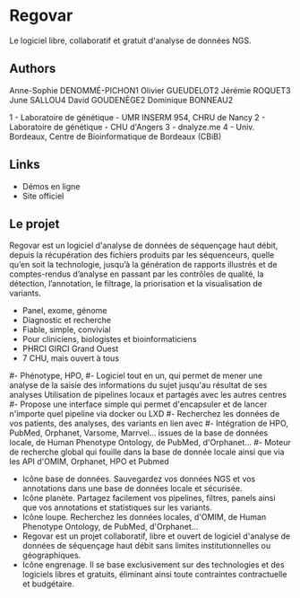 

# Regovar

Le logiciel libre, collaboratif et gratuit d'analyse de données NGS.


## Authors
Anne-Sophie DENOMMÉ-PICHON1
Olivier GUEUDELOT2
Jérémie ROQUET3
June SALLOU4
David GOUDENÈGE2
Dominique BONNEAU2


1 - Laboratoire de génétique - UMR INSERM 954, CHRU de Nancy
2 - Laboratoire de génétique - CHU d'Angers
3 - dnalyze.me
4 - Univ. Bordeaux, Centre de Bioinformatique de Bordeaux (CBiB)


## Links
- Démos en ligne
- Site officiel


## Le projet
Regovar est un logiciel d'analyse de données de séquençage haut débit, depuis la récupération des fichiers produits par les séquenceurs, quelle qu’en soit la technologie, jusqu’à la génération de rapports illustrés et de comptes-rendus d’analyse en passant par les contrôles de qualité, la détection, l’annotation, le filtrage, la priorisation et la visualisation de variants.

- Panel, exome, génome
- Diagnostic et recherche
- Fiable, simple, convivial
- Pour cliniciens, biologistes et bioinformaticiens
- PHRCI GIRCI Grand Ouest
- 7 CHU, mais ouvert à tous



#- Phénotype, HPO, 
#- Logiciel tout en un, qui permet de mener une analyse de la saisie des informations du sujet jusqu'au résultat de ses analyses
Utilisation de pipelines locaux et partagés avec les autres centres
#- Propose une interface simple qui permet d'encapsuler et de lancer n'importe quel pipeline via docker ou LXD
#- Recherchez les données de vos patients, des analyses, des variants en lien avec 
#- Intégration de HPO, PubMed, Orphanet, Varsome, Marrvel...
issues de la base de données locale, de Human Phenotype Ontology, de PubMed, d'Orphanet...
#- Moteur de recherche global qui fouille dans la base de donnée locale ainsi que via les API d'OMIM, Orphanet, HPO et Pubmed


- Icône base de données. Sauvegardez vos données NGS et vos annotations dans une base de données locale et sécurisée. 
- Icône planète. Partagez facilement vos pipelines, filtres, panels ainsi que vos annotations et statistiques sur les variants.
- Icône loupe. Recherchez les données locales, d'OMIM, de Human Phenotype Ontology, de PubMed, d'Orphanet...
- Regovar est un projet collaboratif, libre et ouvert de logiciel d'analyse de données de séquençage haut débit sans limites institutionnelles ou géographiques.
- Icône engrenage. Il se base exclusivement sur des technologies et des logiciels libres et gratuits, éliminant ainsi toute contraintes contractuelle et budgétaire.
